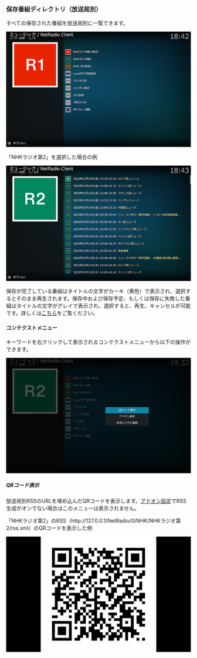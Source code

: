 
### 保存番組ディレクトリ（放送局別）

すべての保存された番組を放送局別に一覧できます。

![放送局別](images/1.トップ画面/2.保存番組ディレクトリ/2.放送局別/1.放送局リスト.png)

「NHKラジオ第2」を選択した場合の例

![保存番組](images/1.トップ画面/2.保存番組ディレクトリ/2.放送局別/2.NHKラジオ第2.png)

保存が完了している番組はタイトルの文字がカーキ（黄色）で表示され、選択するとそのまま再生されます。保存中および保存予定、もしくは保存に失敗した番組はタイトルの文字がグレイで表示され、選択すると、再生、キャンセルが可能です。詳しくは[こちら](./保存番組ディレクトリ（再生）.md)をご覧ください。

#### コンテクストメニュー

キーワードを右クリックして表示されるコンテクストメニューから以下の操作ができます。

![コンテクストメニュー](images/1.トップ画面/2.保存番組ディレクトリ/2.放送局別/QRコード表示/コンテクストメニュー.png)

##### QRコード表示

放送局別RSSのURLを埋め込んだQRコードを表示します。[アドオン設定](./アドオン設定画面（番組保存）.md)でRSS生成がオンでない場合はこのメニューは表示されません。

「NHKラジオ第2」のRSS（http:\/\/127.0.0.1/NetRadio/0/NHK/NHKラジオ第2/rss.xml）のQRコードを表示した例

![QRコード表示](images/1.トップ画面/2.保存番組ディレクトリ/2.放送局別/QRコード表示/QRコード.png)

